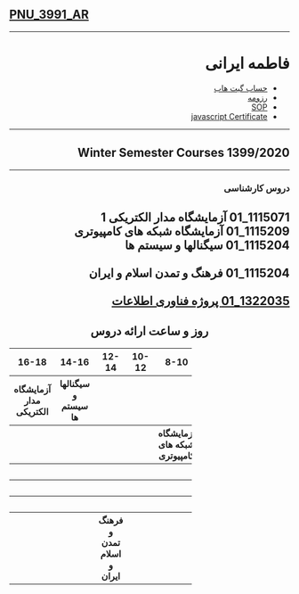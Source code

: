 ## [PNU_3991_AR](https://github.com/AliRazavi-edu/PNU_3991/tree/master/_BSc/Project#TOC)

<div dir="rtl">

-----------

# فاطمه ایرانی
- [حساب گیت هاب](https://github.com/Fatemeh7720)
- [رزومه](https://fatemeh7720.github.io/RESUME/)
- [SOP](https://fatemeh7720.github.io/SOP/)
- [javascript Certificate](JS.pdf)

-------------
## Winter Semester Courses 1399/2020
---------
### دروس کارشناسی

1115071_01	آزمایشگاه مدار الکتریکی   1
<br>
1115209_01	آزمایشگاه شبکه های کامپیوتری 
<br> 
1115204_01	سیگنالها و سیستم ها	 
<br>
1115204_01	فرهنگ و تمدن اسلام و ایران  
<br>
[1322035_01	پروژه فناوری اطلاعات](https://github.com/Fatemeirani/PNU_3991_AR/tree/main/ITProject)     
--------------
<div align="center">
     
## روز و ساعت ارائه دروس

</div>

<div dir="ltr">

<table style="width:65%">
  <tr>
    <th colspan="6" align="center">16-18</th>
    <th colspan="6" align="center">14-16</th>
    <th colspan="6" align="center">12-14</th>
    <th colspan="6" align="center">10-12</th>
    <th colspan="6" align="center">8-10</th>
    <th colspan="6" align="center">روز</th>
  </tr>
  <tr>
    <th colspan="6" align="center">آزمایشگاه مدار الکتریکی</th>
    <th colspan="6" align="center">سیگنالها و سیستم ها</th>
    <th colspan="6" align="center"></th>
    <th colspan="6" align="center"></th>
    <th colspan="6" align="center"></th>
    <th colspan="6" align="center">شنبه</th>
  </tr>
   <tr>
    <th colspan="6" align="center"></th>
    <th colspan="6" align="center"></th>
    <th colspan="6" align="center"></th>
    <th colspan="6" align="center"></th>
    <th colspan="6" align="center">آزمایشگاه شبکه های کامپیوتری</th>
    <th colspan="6" align="center">یک شنبه</th>
  </tr>
   <tr>
    <th colspan="6" align="center"></th>
    <th colspan="6" align="center"></th>
    <th colspan="6" align="center"></th>
    <th colspan="6" align="center"></th>
    <th colspan="6" align="center"></th>
    <th colspan="6" align="center">دوشنبه</th>
  </tr>
   <tr>
    <th colspan="6" align="center"></th>
    <th colspan="6" align="center"></th>
    <th colspan="6" align="center"></th>
    <th colspan="6" align="center"></th>
    <th colspan="6" align="center"></th>
    <th colspan="6" align="center">سه شنبه</th>
  </tr>
   <tr>
    <th colspan="6" align="center"></th>
    <th colspan="6" align="center"></th>
    <th colspan="6" align="center"></th>
    <th colspan="6" align="center"></th>
    <th colspan="6" align="center"></th>
    <th colspan="6" align="center">چهارشنبه</th>
  </tr>
   <tr>
    <th colspan="6" align="center"></th>
    <th colspan="6" align="center"></th>
    <th colspan="6" align="center">فرهنگ و تمدن اسلام و ایران</th>
    <th colspan="6" align="center"></th>
    <th colspan="6" align="center"></th>
    <th colspan="6" align="center">پنج شنبه</th>
  </tr>
</table>

</div>